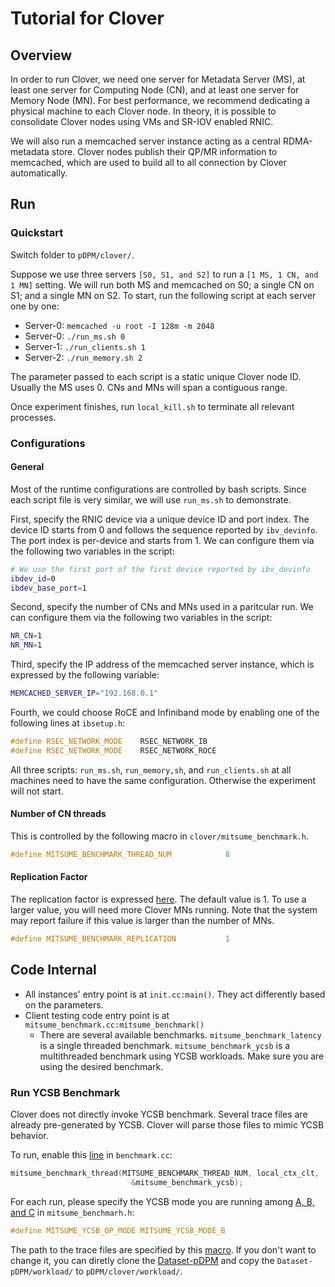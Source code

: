 # Tutorial for Clover

## Overview

In order to run Clover, we need one server for
Metadata Server (MS), at least one server for Computing Node (CN),
and at least one server for Memory Node (MN).
For best performance, we recommend dedicating a physical machine
to each Clover node. In theory, it is possible to consolidate Clover nodes
using VMs and SR-IOV enabled RNIC.

We will also run a memcached server instance acting as a
central RDMA-metadata store.
Clover nodes publish their QP/MR information to memcached,
which are used to build all to all connection by Clover automatically.

## Run

### Quickstart

Switch folder to `pDPM/clover/`.

Suppose we use three servers `[S0, S1, and S2]` to run a `[1 MS, 1 CN, and 1 MN]` setting. We will run both MS and memcached on S0; a single CN on S1; and a single MN on S2. To start, run the following script at each server one by one:
- Server-0: `memcached -u root -I 128m -m 2048`
- Server-0: `./run_ms.sh 0`
- Server-1: `./run_clients.sh 1`
- Server-2: `./run_memory.sh 2`

The parameter passed to each script is a static unique Clover node ID. Usually the MS uses 0. CNs and MNs will span a contiguous range.

Once experiment finishes, run `local_kill.sh` to terminate all relevant processes.

### Configurations

#### General
Most of the runtime configurations are controlled by bash scripts. Since each script file is very similar, we will use `run_ms.sh` to demonstrate.

First, specify the RNIC device via a unique device ID and port index. The device ID starts from 0 and follows the sequence reported by `ibv_devinfo`. The port index is per-device and starts from 1. We can configure them via the following two variables in the script:
```bash
# We use the first port of the first device reported by ibv_devinfo
ibdev_id=0
ibdev_base_port=1
```

Second, specify the number of CNs and MNs used in a paritcular run. We can configure them via the following two variables in the script:
```bash
NR_CN=1
NR_MN=1
```

Third, specify the IP address of the memcached server instance, which is expressed by the following variable:
```bash
MEMCACHED_SERVER_IP="192.168.0.1"
```

Fourth, we could choose RoCE and Infiniband mode by enabling one of the following lines at `ibsetup.h`:
```c
#define RSEC_NETWORK_MODE    RSEC_NETWORK_IB
#define RSEC_NETWORK_MODE    RSEC_NETWORK_ROCE
```

All three scripts: `run_ms.sh`, `run_memory,sh`, and `run_clients.sh` at all machines need to have the same configuration. Otherwise the experiment will not start.

#### Number of CN threads
This is controlled by the following macro in `clover/mitsume_benchmark.h`.
```c
#define MITSUME_BENCHMARK_THREAD_NUM            8
```

#### Replication Factor
The replication factor is expressed [here](https://github.com/WukLab/pDPM/blob/master/clover/mitsume_benchmark.h#L39).
The default value is 1. To use a larger value, you will need more Clover MNs running.
Note that the system may report failure if this value is larger than the number of MNs.
```c
#define MITSUME_BENCHMARK_REPLICATION           1
```

## Code Internal

- All instances' entry point is at `init.cc:main()`. They act differently based on the parameters.
- Client testing code entry point is at `mitsume_benchmark.cc:mitsume_benchmark()`
  - There are several available benchmarks. `mitsume_benchmark_latency` is a single threaded benchmark. `mitsume_benchmark_ycsb` is a multithreaded benchmark using YCSB workloads. Make sure you are using the desired benchmark.

### Run YCSB Benchmark

Clover does not directly invoke YCSB benchmark. Several trace files are already pre-generated by YCSB.
Clover will parse those files to mimic YCSB behavior.

To run, enable this [line](https://github.com/WukLab/pDPM/blob/master/clover/mitsume_benchmark.cc#L519) in `benchmark.cc`:
```c
mitsume_benchmark_thread(MITSUME_BENCHMARK_THREAD_NUM, local_ctx_clt,
                           &mitsume_benchmark_ycsb);
```

For each run, please specify the YCSB mode you are running among [A, B, and C](https://github.com/WukLab/pDPM/blob/master/clover/mitsume_benchmark.h#L27) in `mitsume_benchmarh.h`:
```c
#define MITSUME_YCSB_OP_MODE MITSUME_YCSB_MODE_B
```

The path to the trace files are specified by this [macro](https://github.com/WukLab/pDPM/blob/master/clover/mitsume_benchmark.h#L15).
If you don't want to change it, you can diretly clone the [Dataset-pDPM](https://github.com/WukLab/Dataset-pDPM) and copy the `Dataset-pDPM/workload/` to `pDPM/clover/workload/`.

